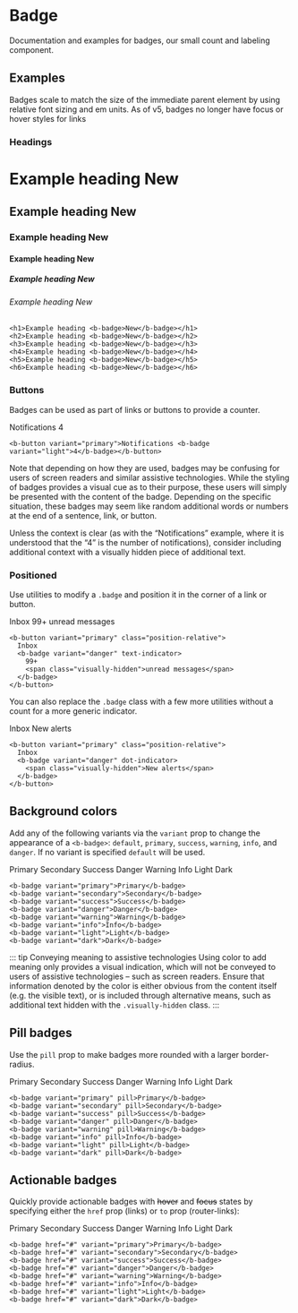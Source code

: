 # Badge

Documentation and examples for badges, our small count and labeling component.

## Examples

Badges scale to match the size of the immediate parent element by using relative font sizing and em units. As of v5, badges no longer have focus or hover styles for links

### Headings

<b-card class="mt-2">
    <h1>Example heading <b-badge>New</b-badge></h1>
    <h2 class="border-0 pb-0">Example heading <b-badge>New</b-badge></h2>
    <h3>Example heading <b-badge>New</b-badge></h3>
    <h4>Example heading <b-badge>New</b-badge></h4>
    <h5>Example heading <b-badge>New</b-badge></h5>
    <h6>Example heading <b-badge>New</b-badge></h6>
</b-card>

```vue-html
<h1>Example heading <b-badge>New</b-badge></h1>
<h2>Example heading <b-badge>New</b-badge></h2>
<h3>Example heading <b-badge>New</b-badge></h3>
<h4>Example heading <b-badge>New</b-badge></h4>
<h5>Example heading <b-badge>New</b-badge></h5>
<h6>Example heading <b-badge>New</b-badge></h6>
```

### Buttons

Badges can be used as part of links or buttons to provide a counter.

<b-card>
    <b-button variant="primary">
        Notifications <b-badge variant="light">4</b-badge>
    </b-button>
</b-card>

```vue-html
<b-button variant="primary">Notifications <b-badge variant="light">4</b-badge></b-button>
```

Note that depending on how they are used, badges may be confusing for users of screen readers and similar assistive technologies. While the styling of badges provides a visual cue as to their purpose, these users will simply be presented with the content of the badge. Depending on the specific situation, these badges may seem like random additional words or numbers at the end of a sentence, link, or button.

Unless the context is clear (as with the “Notifications” example, where it is understood that the “4” is the number of notifications), consider including additional context with a visually hidden piece of additional text.

### Positioned

Use utilities to modify a `.badge` and position it in the corner of a link or button.

<b-card>
    <b-button variant="primary" class="position-relative">
        Inbox
        <b-badge variant="danger" text-indicator>
            99+
            <span class="visually-hidden">unread messages</span>
        </b-badge>
    </b-button>
</b-card>

```vue-html
<b-button variant="primary" class="position-relative">
  Inbox
  <b-badge variant="danger" text-indicator>
    99+
    <span class="visually-hidden">unread messages</span>
  </b-badge>
</b-button>
```

You can also replace the `.badge` class with a few more utilities without a count for a more generic indicator.

<b-card>
    <b-button variant="primary" class="position-relative">
        Inbox
        <b-badge variant="danger" dot-indicator>
            <span class="visually-hidden">New alerts</span>
        </b-badge>
    </b-button>
</b-card>

```vue-html
<b-button variant="primary" class="position-relative">
  Inbox
  <b-badge variant="danger" dot-indicator>
    <span class="visually-hidden">New alerts</span>
  </b-badge>
</b-button>
```

## Background colors

Add any of the following variants via the `variant` prop to change the appearance of a `<b-badge>`: `default`, `primary`, `success`, `warning`, `info`, and `danger`. If no variant is specified `default` will be used.

<b-card>
  <b-badge variant="primary">Primary</b-badge>
  <b-badge variant="secondary">Secondary</b-badge>
  <b-badge variant="success">Success</b-badge>
  <b-badge variant="danger">Danger</b-badge>
  <b-badge variant="warning">Warning</b-badge>
  <b-badge variant="info">Info</b-badge>
  <b-badge variant="light">Light</b-badge>
  <b-badge variant="dark">Dark</b-badge>
</b-card>

```vue-html
<b-badge variant="primary">Primary</b-badge>
<b-badge variant="secondary">Secondary</b-badge>
<b-badge variant="success">Success</b-badge>
<b-badge variant="danger">Danger</b-badge>
<b-badge variant="warning">Warning</b-badge>
<b-badge variant="info">Info</b-badge>
<b-badge variant="light">Light</b-badge>
<b-badge variant="dark">Dark</b-badge>
```

::: tip Conveying meaning to assistive technologies
Using color to add meaning only provides a visual indication, which will not be conveyed to users of assistive technologies – such as screen readers. Ensure that information denoted by the color is either obvious from the content itself (e.g. the visible text), or is included through alternative means, such as additional text hidden with the `.visually-hidden` class.
:::

## Pill badges

Use the `pill` prop to make badges more rounded with a larger border-radius.

<b-card>
  <b-badge variant="primary" pill>Primary</b-badge>
  <b-badge variant="secondary" pill>Secondary</b-badge>
  <b-badge variant="success" pill>Success</b-badge>
  <b-badge variant="danger" pill>Danger</b-badge>
  <b-badge variant="warning" pill>Warning</b-badge>
  <b-badge variant="info" pill>Info</b-badge>
  <b-badge variant="light" pill>Light</b-badge>
  <b-badge variant="dark" pill>Dark</b-badge>
</b-card>

```vue-html
<b-badge variant="primary" pill>Primary</b-badge>
<b-badge variant="secondary" pill>Secondary</b-badge>
<b-badge variant="success" pill>Success</b-badge>
<b-badge variant="danger" pill>Danger</b-badge>
<b-badge variant="warning" pill>Warning</b-badge>
<b-badge variant="info" pill>Info</b-badge>
<b-badge variant="light" pill>Light</b-badge>
<b-badge variant="dark" pill>Dark</b-badge>
```

## Actionable badges

Quickly provide actionable badges with ~~hover~~ and ~~focus~~ states by specifying either the `href` prop (links) or `to` prop (router-links):

<b-card>
  <b-badge href="#" variant="primary">Primary</b-badge>
  <b-badge href="#" variant="secondary">Secondary</b-badge>
  <b-badge href="#" variant="success">Success</b-badge>
  <b-badge href="#" variant="danger">Danger</b-badge>
  <b-badge href="#" variant="warning">Warning</b-badge>
  <b-badge href="#" variant="info">Info</b-badge>
  <b-badge href="#" variant="light">Light</b-badge>
  <b-badge href="#" variant="dark">Dark</b-badge>
</b-card>

```vue-html
<b-badge href="#" variant="primary">Primary</b-badge>
<b-badge href="#" variant="secondary">Secondary</b-badge>
<b-badge href="#" variant="success">Success</b-badge>
<b-badge href="#" variant="danger">Danger</b-badge>
<b-badge href="#" variant="warning">Warning</b-badge>
<b-badge href="#" variant="info">Info</b-badge>
<b-badge href="#" variant="light">Light</b-badge>
<b-badge href="#" variant="dark">Dark</b-badge>
```

<ComponentReference :data="data"></ComponentReference>

<script setup lang="ts">
import {data} from '../../data/components/badge.data'
import {BButton, BBadge, BCard} from 'bootstrap-vue-next'
import ComponentReference from '../../components/ComponentReference.vue'
</script>
